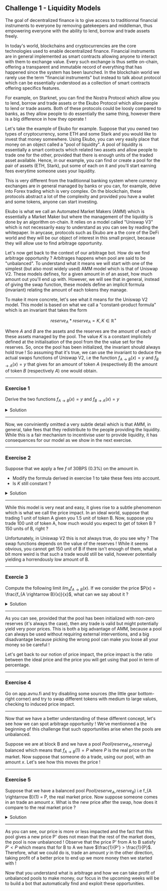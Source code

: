 ## Challenge 1 - Liquidity Models

The goal of decentralized finance is to give access to traditionnal financial instruments to everyone by removing gatekeepers and middleman, thus empowering everyone with the ability to lend, borrow and trade assets freely.

In today's world, blockchains and cryptocurrencies are the core technologies used to enable decentralized finance. Financial instruments are in general implemented as smart contracts allowing anyone to interact with them to exchange value. Every such exchange is thus settle on-chain, offering a transparent and immutable record of everything that has happened since the system has been launched. In the blockchain world we rarely use the term "financial instruments" but instead to talk about protocol which can be essentially understood as a collection of smart contracts offering specifics features.

For example, on Starknet, you can find the Nostra Protocol which allow you to lend, borrow and trade assets or the Ekubo Protocol which allow people to lend or trade assets. Both of these protocols could be loosly compared to banks, as they allow people to do essentially the same thing, however there is a big difference in how they operate !

Let's take the example of Ekubo for example. Suppose that you owned two types of cryptocurrency, some ETH and some Stark and you would like to invest that money somewhere. Using Ekubo, you can very easily place that money on an object called a "pool of liquidity". A pool of liquidity is essentially a smart contracts which related two assets and allow people to trade one for the other, provided that there is enough units of the traded asset available. Hence, in our example, you can find or create a pool for the pair of assets (ETH, Stark), put some of each on it and you'll start earning fees everytime someone uses your liquidity.

This is very different from the traditionnal banking system where currency exchanges are in general managed by banks or you can, for example, delve into Forex trading which is very complex. On the blockchain, these protocols abstract a lot of the complexity and provided you have a wallet and some tokens, anyone can start investing.

Ekubo is what we call an Automated Market Makers (AMM) which is essentially a Market Maker but where the management of the liquidity is done by an algorithm on-chain. It relies on a model called "Uniswap V3" which is not necessarily easy to understand as you can see by reading the whitepaper.
In anycase, protocols such as Ekubo are a the core of the DeFi world and they will be our object of interest in this small project, because they will allow use to find arbitrage opportunity.

Let's now get back to the context of our arbitrage bot. How do we find arbitrage opportunity ? Arbitrages happens when pool are said to be "unbalanced". To understand what it means we will start with one of the simplest (but also most widely used) AMM model which is that of Uniswap V2. These models defines, for a given amount in of an asset, how much amount out you'll end up with. However, we will see that in general, instead of giving the swap function, these models define an implicit formula (invariant) relating the amount of each tokens they manage.

To make it more concrete, let's see what it means for the Uniswap V2 model. This model is based on what we call a "constant-product formula" which is an invariant that takes the form 

$$reserve_A*reserve_A = K, K \in \mathbb{R}^+ $$

Where $A$ and $B$ are the assets and the reserves are the amount of each of these assets managed by the pool. The value $K$ is a constant implicitely defined at the initialisation of the pool from the the value set for the reserves. So, once the pool has been initialized, the invariant should always hold true ! So assuming that it's true, we can use the invariant to deduce the actual swaps functions of Uniswap V2, i.e the function $f_{A \rightarrow B}(x) = y$ and $f_{B \rightarrow A}(x) = y$ that gives for an amount of token $A$ (respectively $B$) the amount of token $B$ (respectively $A$) one would obtain.

---

### Exercise 1

Derive the two functions $f_{A \rightarrow B}(x) = y$ and $f_{B \rightarrow A}(x) = y$

<details>
  <summary>Solution</summary>

  Suppose we trade an amount $x$ of $A$. The new invariant takes the following form
  $$(reserve_{A} + x)*(reserve_{B} - y) = K$$

  Therefore, to know the amount $y$ out we rewrite it as a function of $x$, yielding
  
  $$y = \frac{reserve_B(reserve_A + x) - K}{reserve_A + x}$$
  
  Now, remembering that $K = reserve_A * reserve_B$ we can simplify the above into
  
  $$f_{A \rightarrow B}(x) = \frac{reserve_B}{reserve_A + x}x = y$$

  The derivation of $f_{B \rightarrow A}$ is essentially the same so we skip it.
</details>

---

Now, we conviniently omitted a very subtle detail which is that AMM, in general, take fees that they redistribute to the people providing the liquidity. While this is a fair mechanism to incentivise user to provide liquidity, it has consequences for our model as we show in the next exercise.

---

### Exercise 2

Suppose that we apply a fee $f$ of 30BPS (0.3%) on the amount in. 
- Modify the formula derived in exercise 1 to take these fees into account.
- Is $K$ still constant ? 

<details>
  <summary>Solution</summary>
  
  The new amount in $x$ becomes $x' = (1 - 0.003)*x = 0.997x$ so we just need to substitute it in the formula. Now let's see how this impact the invariant by writing the following

  $$(reserve_a + x)(reserve_b - f_{A \rightarrow B}(0.997x)) = K'$$

  After a little bit of algebraic manipulation we get

  $$K = 0.997K' \implies K' = \frac{K}{0.997}$$

  So we see that the constant actually increase after each swap proportionnaly to the fee !
  
</details>

---

While this model is very neat and easy, it gives rise to a subtle phenomenon which is what we call the price impact. In an ideal world, suppose that trading 1 unit of token A given you 1.5 unit of token B. Now, suppose you trade 100 unit of token A, how much would you expect to get of token B ? 150 units of B, right ?

Unfortunately, in Uniswap V2 this is not always true, do you see why ? The swap functions depends on the value of the reserves ! While it seems obvious, you cannot get 150 unit of B if there isn't enough of them, what a bit more weird is that such a trade would still be valid, however potentially yielding a horrendously low amount of B.

---

### Exercie 3

Compute the following limit $lim_{x}f_{A \rightarrow B}(x)$. If we consider the price $P(x) = \frac{f_{A \rightarrow B}(x)}{x}$, what can we say about it ?

<details>
  <summary>Solution</summary>

  We get $lim_{x \rightarrow \infty}f_{A \rightarrow B}(x) = reserve_A$ which make sense, however we see that the price become extremely bad ! If for fun we considered $lim_{x \rightarrow \infty}P(x)$ we see that we get a price of 0 !
</details>

---

As you can see, provided that the pool has been initialized with non-zero reserves (it's always the case), then any trade is valid but might potentially yield very poor prices. This is both a big advantage of AMM, because a pool can always be used without requiring external interventions, and a big disadvantage because picking the wrong pool can make you loose all your money so be careful !

Let's get back to our notion of price impact, the price impact is the ratio between the ideal price and the price you will get using that pool in term of percentage.

---

### Exercise 4

Go on app.avnu.fi and try disabling some sources (the little gear bottom-right corner) and try to swap different tokens with medium to large values, checking to induced price impact.

---

Now that we have a better understanding of these different concept, let's see how we can spot arbitrage opportunity ! We've mentionned a the beginning of this challenge that such opportunities arise when the pools are unbalanced.

Suppose we are at block B and we have a pool $Pool(reserve_A,reserve_B)$ balanced which means that $f_{A \rightarrow B}(1) = P$ where $P$ is the real price on the market. Now suppose that someone do a trade, using our pool, with an amount $x$. Let's see how this moves the price !

---

### Exercise 5

Suppose that we have a balanced pool $Pool(reserve_A,reserve_B)$ i.e f_{A \rightarrow B}(1) = P, the real market price. Now suppose someone comes in an trade an amount $x$. What is the new price after the swap, how does it compare to the real market price ?

<details>
  <summary>Solution</summary>

  The new swap function after the swap if

  $$f_{A \rightarrow B}(y) = \frac{(reserve_B - f_{A \rightarrow B}(x))}{(reserve_A + x) + y}y$$

  An therefore we get

  $$P' = f_{A \rightarrow B}(1) = \frac{(reserve_B - f_{A \rightarrow B}(x))}{(reserve_A + x) + 1} < P$$

  Now it should be clear that the impact really depends on how $x$ compare to $reserve_A$.
</details>

---

As you can see, our price is more or less impacted and the fact that this pool gives a new price P' does not mean that the rest of the market does, the pool is now unbalanced ! Observe that the price P' from A to B satisfy $P' < P$ which means that for B to A we have $\frac{1}{P'} > \frac{1}{P}$. Therefore, what we could do is, trade an amount $y$ in the other direction, taking profit of a better price to end up we more money then we started with !

Now that you understand what is arbitrage and how we can take profit of unbalanced pools to make money, our focus in the upcoming weeks will be to build a bot that automatically find and exploit these opportunities. 

